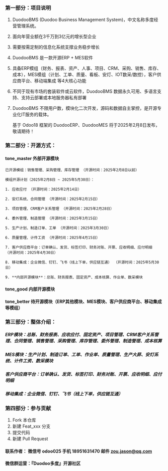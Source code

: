 ### 第一部分：项目说明
    
1.  DuodooBMS (Duodoo Business Management System)，中文名称多度经营管理系统。 

2.  面向年营业额在3千万到3亿元的增长型企业

3.  需要按需定制的信息化系统支撑业务稳步增长

4.  DuodooBMS 是一款开源ERP + MES软件

5.  具备ERP模组（财务、报表、资产、人事、项目、CRM、采购、销售、库存、成本），MES模组（计划、工单、质量、看板、安灯、IOT数采/数控），客户供应商平台、移动端集成 等4大核心功能

6.  不同于现有市场的套装软件或云软件，DuodooBMS 数据永久可用、多语言支持、支持云部署或本地服务器私有部署

7.  DuodooBMS 不限用户数，模块化二次开发，源码和数据自主掌控，是开源专业化IT服务的载体。

    基于 Odoo18 框架的 DuodooERP、DuodooMES 将于2025年2月8日发布，敬请期待！

### 第二部分：开源方式：

#### tone_master  外部开源模块
    
    已开源模组：销售管理、采购管理、库存管理 （开源时间：2025年2月8日以前）

    模组开源计划（2025年2月8日 ~ 2025年5月30日）：

    1. 应收应付 （开源时间：2025年2月14日）

    2. 安灯系统、合同管理 （开源时间：2025年2月15日）
  
    3. 项目管理、CRM客户关系管理 （开源时间：2025年2月28日）

    4. 委外管理、制造管理 （开源时间：2025年3月15日）

    5. 生产计划、制造订单、工单 （开源时间：2025年3月30日）

    6. 质量管理、计件工资 （开源时间：2025年4月15日）

    7. 客户供应商平台：订单确认、发货、标签打印、财务对账、开票、应收明细、应付明细 （开源时间：2025年4月30日）

    8. 移动集成：企业微信、钉钉、飞书（线上下单，供应链互通） （开源时间：2025年5月30日）

    9. **内部开源模块**：总账、财务报表、固定资产、成本核算、作业单、数采模块
    

#### tone_good    内部开源模块

#### tone_better  待开源模块（ERP其他模块、MES模块、客户供应商平台、移动集成等模组）

### 第三部分：整体介绍：

##### ERP模块：总账、财务报表、应收应付、固定资产、项目管理、CRM客户关系管理、合同管理、销售管理、采购管理、库存管理、委外管理、制造管理、成本核算

##### MES模块：生产计划、制造订单、工单、作业单、质量管理、生产大屏、安灯系统、计件工资、数采模块

##### 客户供应商平台：订单确认、发货、标签打印、财务对账、开票、应收明细、应付明细

##### 移动集成：企业微信、钉钉、飞书（线上下单，供应链互通）


### 第四部分：参与贡献

1.  Fork 本仓库
2.  新建 Feat_xxx 分支
3.  提交代码
4.  新建 Pull Request


#### 联系作者： 微信号 odoo025   手机 18951631470  邮件 zou.jason@qq.com
#### 微信群运营：『Duodoo多度』开源社区
